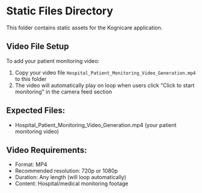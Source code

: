 # Static Files Directory

This folder contains static assets for the Kognicare application.

## Video File Setup

To add your patient monitoring video:

1. Copy your video file `Hospital_Patient_Monitoring_Video_Generation.mp4` to this folder
2. The video will automatically play on loop when users click "Click to start monitoring" in the camera feed section

## Expected Files:
- Hospital_Patient_Monitoring_Video_Generation.mp4 (your patient monitoring video)

## Video Requirements:
- Format: MP4
- Recommended resolution: 720p or 1080p
- Duration: Any length (will loop automatically)
- Content: Hospital/medical monitoring footage

